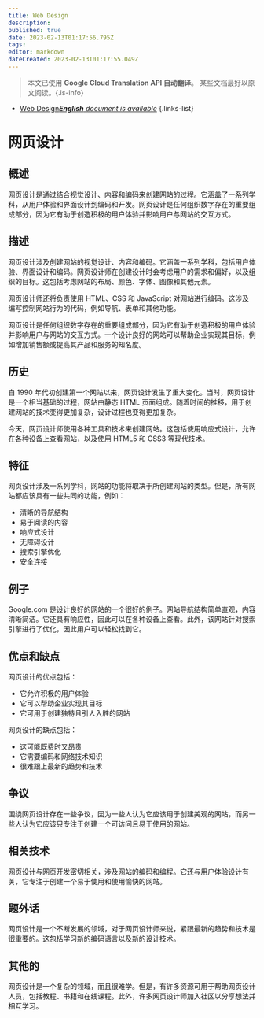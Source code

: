 ```yaml
---
title: Web Design
description: 
published: true
date: 2023-02-13T01:17:56.795Z
tags: 
editor: markdown
dateCreated: 2023-02-13T01:17:55.049Z
---
```


> 本文已使用 **Google Cloud Translation API 自动翻译**。
某些文档最好以原文阅读。{.is-info}



- [Web Design***English** document is available*](/en/Knowledge-base/Dictionary/web-design)
{.links-list}


# 网页设计

## 概述
网页设计是通过结合视觉设计、内容和编码来创建网站的过程。它涵盖了一系列学科，从用户体验和界面设计到编码和开发。网页设计是任何组织数字存在的重要组成部分，因为它有助于创造积极的用户体验并影响用户与网站的交互方式。

## 描述
网页设计涉及创建网站的视觉设计、内容和编码。它涵盖一系列学科，包括用户体验、界面设计和编码。网页设计师在创建设计时会考虑用户的需求和偏好，以及组织的目标。这包括考虑网站的布局、颜色、字体、图像和其他元素。

网页设计师还将负责使用 HTML、CSS 和 JavaScript 对网站进行编码。这涉及编写控制网站行为的代码，例如导航、表单和其他功能。

网页设计是任何组织数字存在的重要组成部分，因为它有助于创造积极的用户体验并影响用户与网站的交互方式。一个设计良好的网站可以帮助企业实现其目标，例如增加销售额或提高其产品和服务的知名度。

## 历史
自 1990 年代初创建第一个网站以来，网页设计发生了重大变化。当时，网页设计是一个相当基础的过程，网站由静态 HTML 页面组成。随着时间的推移，用于创建网站的技术变得更加复杂，设计过程也变得更加复杂。

今天，网页设计师使用各种工具和技术来创建网站。这包括使用响应式设计，允许在各种设备上查看网站，以及使用 HTML5 和 CSS3 等现代技术。

## 特征
网页设计涉及一系列学科，网站的功能将取决于所创建网站的类型。但是，所有网站都应该具有一些共同的功能，例如：

- 清晰的导航结构
- 易于阅读的内容
- 响应式设计
- 无障碍设计
- 搜索引擎优化
- 安全连接

## 例子
Google.com 是设计良好的网站的一个很好的例子。网站导航结构简单直观，内容清晰简洁。它还具有响应性，因此可以在各种设备上查看。此外，该网站针对搜索引擎进行了优化，因此用户可以轻松找到它。

## 优点和缺点
网页设计的优点包括：

- 它允许积极的用户体验
- 它可以帮助企业实现其目标
- 它可用于创建独特且引人入胜的网站

网页设计的缺点包括：

- 这可能既费时又昂贵
- 它需要编码和网络技术知识
- 很难跟上最新的趋势和技术

## 争议
围绕网页设计存在一些争议，因为一些人认为它应该用于创建美观的网站，而另一些人认为它应该只专注于创建一个可访问且易于使用的网站。

## 相关技术
网页设计与网页开发密切相关，涉及网站的编码和编程。它还与用户体验设计有关，它专注于创建一个易于使用和使用愉快的网站。

## 题外话
网页设计是一个不断发展的领域，对于网页设计师来说，紧跟最新的趋势和技术是很重要的。这包括学习新的编码语言以及新的设计技术。

## 其他的
网页设计是一个复杂的领域，而且很难学。但是，有许多资源可用于帮助网页设计人员，包括教程、书籍和在线课程。此外，许多网页设计师加入社区以分享想法并相互学习。